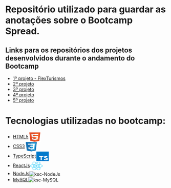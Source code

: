 # Repositório utilizado para guardar as anotações sobre o Bootcamp Spread.

## Links para os repositórios dos projetos desenvolvidos durante o andamento do Bootcamp

* <a href="https://github.com/klaercio/FlexTurismos">1º projeto - FlexTurismos</a>
* <a href="">2º projeto</a>
* <a href="">3º projeto</a> 
* <a href="">4º projeto</a> 
* <a href="">5º projeto</a> 

# Tecnologias utilizadas no bootcamp:

- [HTML5](https://html5.org)<img align="center" alt="ksc-HTML" height="30" width="40" src="https://raw.githubusercontent.com/devicons/devicon/master/icons/html5/html5-original.svg">
- [CSS3](-)<img align="center" alt="ksc-CSS" height="30" width="40" src="https://raw.githubusercontent.com/devicons/devicon/master/icons/css3/css3-original.svg">
- [TypeScript](https://www.typescriptlang.org/)<img align="center" alt="ksc-Ts" height="30" width="40" src="https://raw.githubusercontent.com/devicons/devicon/master/icons/typescript/typescript-plain.svg">
- [ReactJs](https://pt-br.reactjs.org)<img align="center" alt="ksc-React" height="30" width="40" src="https://raw.githubusercontent.com/devicons/devicon/master/icons/react/react-original.svg">
- [NodeJs](https://nodejs.org/en/)<img align="center" alt="ksc-NodeJs" height="30" width="40" src="https://cdn.jsdelivr.net/gh/devicons/devicon/icons/nodejs/nodejs-original.svg">
- [MySQL](https://www.mysql.com)<img align="center" alt="ksc-MySQL" height="30" width="40" src="https://cdn.jsdelivr.net/gh/devicons/devicon/icons/mysql/mysql-original.svg">





